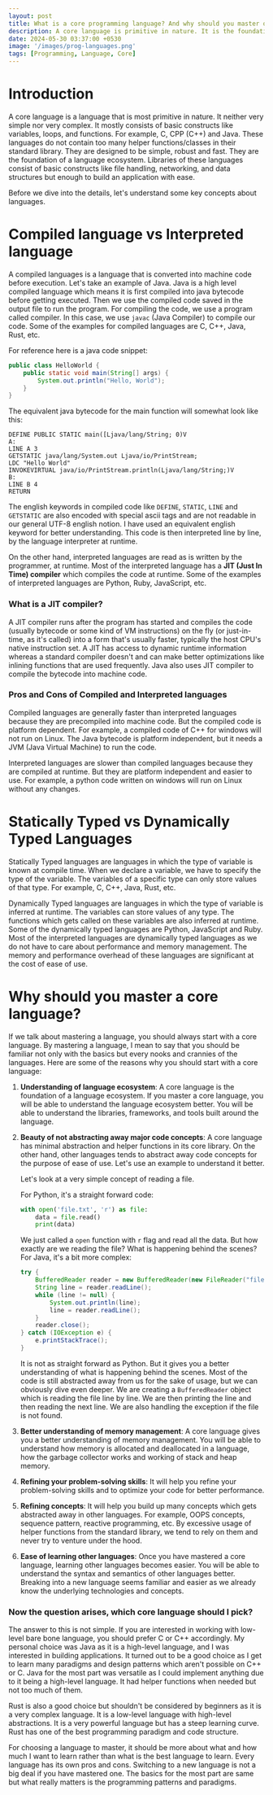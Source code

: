 ```yaml
---
layout: post
title: What is a core programming language? And why should you master one?
description: A core language is primitive in nature. It is the foundation of a language ecosystem. In this post, we will discuss what a core language is and why you should master one.
date: 2024-05-30 03:37:00 +0530
image: '/images/prog-languages.png'
tags: [Programming, Language, Core]
---
```

# Introduction
A core language is a language that is most primitive in nature. It neither very simple nor very complex. It mostly consists of basic constructs like variables, loops, and functions. For example, C, CPP (C++) and Java. 
These languages do not contain too many helper functions/classes in their standard library. They are designed to be simple, robust and fast. They are the foundation of a language ecosystem.
Libraries of these languages consist of basic constructs like file handling, networking, and data structures but enough to build an application with ease.

Before we dive into the details, let's understand some key concepts about languages.

# Compiled language vs Interpreted language
A compiled languages is a language that is converted into machine code before execution. Let's take an example of Java. Java is a high level compiled language which means it is first compiled into java bytecode before getting executed.
Then we use the compiled code saved in the output file to run the program. For compiling the code, we use a program called compiler. In this case, we use `javac` (Java Compiler) to compile our code. Some of the examples for compiled languages are
C, C++, Java, Rust, etc.

For reference here is a java code snippet:
```java
public class HelloWorld {
    public static void main(String[] args) {
        System.out.println("Hello, World");
    }
}
```

The equivalent java bytecode for the main function will somewhat look like this:
```text
DEFINE PUBLIC STATIC main([Ljava/lang/String; 0)V
A:
LINE A 3
GETSTATIC java/lang/System.out Ljava/io/PrintStream;
LDC "Hello World"
INVOKEVIRTUAL java/io/PrintStream.println(Ljava/lang/String;)V
B:
LINE B 4
RETURN
```
The english keywords in compiled code like `DEFINE`, `STATIC`, `LINE` and `GETSTATIC` are also encoded with special ascii tags and are not readable in our general UTF-8 english notion. I have used an equivalent english keyword for better understanding.
This code is then interpreted line by line, by the language interpreter at runtime.

On the other hand, interpreted languages are read as is written by the programmer, at runtime. Most of the interpreted language has a **JIT (Just In Time) compiler** which compiles the code at runtime. Some of the examples of interpreted languages are Python, Ruby, JavaScript, etc.

### What is a JIT compiler?
A JIT compiler runs after the program has started and compiles the code (usually bytecode or some kind of VM instructions) on the fly (or just-in-time, as it's called) into a form that's usually faster, typically the host CPU's native instruction set. 
A JIT has access to dynamic runtime information whereas a standard compiler doesn't and can make better optimizations like inlining functions that are used frequently. Java also uses JIT compiler to compile the bytecode into machine code.

### Pros and Cons of Compiled and Interpreted languages
Compiled languages are generally faster than interpreted languages because they are precompiled into machine code. But the compiled code is platform dependent. For example, a compiled code of C++ for windows will not run on Linux. The Java bytecode is platform independent, but it needs a JVM (Java Virtual Machine) to run the code.

Interpreted languages are slower than compiled languages because they are compiled at runtime. But they are platform independent and easier to use. For example, a python code written on windows will run on Linux without any changes.

# Statically Typed vs Dynamically Typed Languages
Statically Typed languages are languages in which the type of variable is known at compile time. When we declare a variable, we have to specify the type of the variable. The variables of a specific type can only store values of that type. For example, C, C++, Java, Rust, etc.

Dynamically Typed languages are languages in which the type of variable is inferred at runtime. The variables can store values of any type. The functions which gets called on these variables are also inferred at runtime. Some of the dynamically typed languages are Python, JavaScript and Ruby.
Most of the interpreted languages are dynamically typed languages as we do not have to care about performance and memory management. The memory and performance overhead of these languages are significant at the cost of ease of use.

# Why should you master a core language?
If we talk about mastering a language, you should always start with a core language. By mastering a language, I mean to say that you should be familiar not only with the basics but every nooks and crannies of the languages.
Here are some of the reasons why you should start with a core language:
1. **Understanding of language ecosystem**: A core language is the foundation of a language ecosystem. If you master a core language, you will be able to understand the language ecosystem better. You will be able to understand the libraries, frameworks, and tools built around the language.
2. **Beauty of not abstracting away major code concepts**: A core language has minimal abstraction and helper functions in its core library. On the other hand, other languages tends to abstract away code concepts for the purpose of ease of use. Let's use an example to understand it better.

    Let's look at a very simple concept of reading a file.

    For Python, it's a straight forward code:
    ```py
    with open('file.txt', 'r') as file:
        data = file.read()
        print(data)
    ```
    We just called a `open` function with `r` flag and read all the data. But how exactly are we reading the file? What is happening behind the scenes?\
    For Java, it's a bit more complex:
    ```java
    try {
        BufferedReader reader = new BufferedReader(new FileReader("file.txt"));
        String line = reader.readLine();
        while (line != null) {
            System.out.println(line);
            line = reader.readLine();
        }
        reader.close();
    } catch (IOException e) {
        e.printStackTrace();
    }
    ```
    It is not as straight forward as Python. But it gives you a better understanding of what is happening behind the scenes. Most of the code is still abstracted away from us for the sake of usage, but we can obviously dive even deeper.
    We are creating a `BufferedReader` object which is reading the file line by line. We are then printing the line and then reading the next line. We are also handling the exception if the file is not found.

3. **Better understanding of memory management**: A core language gives you a better understanding of memory management. You will be able to understand how memory is allocated and deallocated in a language, how the garbage collector works and working of stack and heap memory.
4. **Refining your problem-solving skills**: It will help you refine your problem-solving skills and to optimize your code for better performance.
5. **Refining concepts**: It will help you build up many concepts which gets abstracted away in other languages. For example, OOPS concepts, sequence pattern, reactive programming, etc. By excessive usage of helper functions from the standard library, we tend to rely on them and never try to venture under the hood.
6. **Ease of learning other languages**: Once you have mastered a core language, learning other languages becomes easier. You will be able to understand the syntax and semantics of other languages better. Breaking into a new language seems familiar and easier as we already know the underlying technologies and concepts.

### Now the question arises, which core language should I pick?
The answer to this is not simple. If you are interested in working with low-level bare bone language, you should prefer C or C++ accordingly. My personal choice was Java as it is a high-level language, and I was interested in building applications.
It turned out to be a good choice as I get to learn many paradigms and design patterns which aren't possible on C++ or C. Java for the most part was versatile as I could implement anything due to it being a high-level language. It had helper functions when needed but not too much of them.

Rust is also a good choice but shouldn't be considered by beginners as it is a very complex language. It is a low-level language with high-level abstractions. It is a very powerful language but has a steep learning curve. Rust has one of the best programming paradigm and code structure.

For choosing a language to master, it should be more about what and how much I want to learn rather than what is the best language to learn. Every language has its own pros and cons. Switching to a new language is not a big deal if you have mastered one. The basics for the most part are same but what really matters is the programming patterns and paradigms.